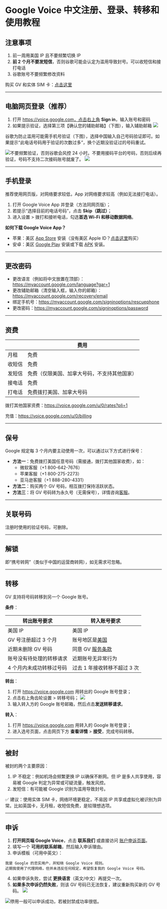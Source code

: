 # Google Voice 中文注册、登录、转移和使用教程

## 注意事项

1. 前一周用美国 IP 且不要频繁切换 IP
2. **前 2 个月不要发短信**，否则谷歌可能会认定为滥用导致封号。可以收短信和接打电话
3. 谷歌账号不要频繁修改资料

购买 GV 和实体 SIM 卡：[点击这里](https://t.me/GVStore)

---

## 电脑网页登录（推荐）

1. 打开 https://voice.google.com，点击右上角 **Sign in**，输入账号和密码
2. 如果提示验证，选择第三项【确认您的辅助邮箱】（下图），输入辅助邮箱
![](https://i.imgur.com/ZSuOzOH.png)

谷歌为防止滥用可能需手机号验证（下图），选择中国输入自己号码验证即可。如果提示“此电话号码用于验证的次数过多”，换个近期没验证过的号码重试。

![](https://img.shields.io/badge/%E6%B3%A8%E6%84%8F%E4%BA%8B%E9%A1%B9%20-%20?color=D0112B)不要频繁验证，否则谷歌会风控 24 小时。不要用接码平台的号码，否则后续再验证，号码不支持二次接码账号就废了。
![](https://imgur.com/kHxN9nU.png)

---

## 手机登录

推荐使用网页版，对网络要求较低，App 对网络要求较高（例如无法接打电话）。

1.	打开 Google Voice App 并登录（方法同网页版）；
2.	若提示“选择目前的电话号码”，点击 **Skip（跳过）**；
3.	进入设置 > 拨打和接听电话，勾选**首选 Wi-Fi 和移动数据网络**。

**如何下载 Google Voice App？**

- 苹果：美区 [App Store](https://apps.apple.com/us/app/google-voice/id318698524) 安装（没有美区 Apple ID？[点击这里](https://t.me/GVStore)购买）
- 安卓：美区 [Google Play](https://play.google.com/store/apps/details?id=com.google.android.apps.googlevoice&hl=zh&gl=US) 安装或下载 [APK](https://apkpure.com/search?q=Google+Voice) 安装。

---

## 更改密码

- 更改语言（例如将中文放置在顶部）：https://myaccount.google.com/language?gar=1
- 更改辅助邮箱（清空输入框，输入你的邮箱）：https://myaccount.google.com/recovery/email
- 绑定手机号：https://myaccount.google.com/signinoptions/rescuephone
- 更改密码：https://myaccount.google.com/signinoptions/password
  
---
## 资费

|  | 费用 |
|---|---|
| 月租 | 免费 |
| 收短信 | 免费 |
|发短信  | 免费（仅限美国、加拿大号码，不支持其他国家） |
| 接电话 | 免费 |
| 打电话 | 免费拨打美国、加拿大号码 |

拨打其他国家资费：https://voice.google.com/u/0/rates?pli=1

充值：https://voice.google.com/u/0/billing
 
---

## 保号

Google 规定每 3 个月内要主动使用一次，可以通过以下方式进行保号：

- **方法一**：免费拨打美国任意号码（需接通，拨打其他国家收费），如：
    - 微软客服（+1 800-642-7676）
    - 苹果客服（+1 800-275-2273）
    - 亚马逊客服（+1 888-280-4331）
- **方法二**：购买两个 GV 号码，相互拨打保持活跃状态。
- **方法三**：将 GV 号码转为永久号（无需保号），详情咨询[客服](https://t.me/GVStore)。

---

## 关联号码

注册时使用的验证号码，可删除。

---


## 解锁

即“携号转网”（类似于中国的运营商转网），如无需求可忽略。

---


## 转移

GV 支持将号码转移到另一个 Google 账号。

**条件**：

| 转出账号要求 | 转入账号要求 |
|---|---|
|  美国 IP | 美国 IP |
|GV 号注册超过 3 个月  | 账号地区是[美国](https://policies.google.com/terms) |
| 近期未删除 GV 号码 | 同意 GV [服务条款](https://voice.google.com) |
| 账号没有待处理的转移请求 | 近期账号无异常行为 |
| 4 个月内未成功转移过号码 | 过去 1 年接收转移不超过 3 次|

**转出**：

1.	打开 https://voice.google.com 用转出的 Google 账号登录；
2.	点击右上角齿轮设置 > 转移号码；
![](https://i.imgur.com/b4sTmtB.png)
3.	输入转入方的 Google 账号邮箱，然后点击**发送转移请求**。

**转入**：

1.	打开 https://voice.google.com 用转入的 Google 账号登录；
2.	进入选号页面，点击网页下方 **查看详情** > **接受**，完成号码转移。

---


## 被封

被封的两个主要原因：

1. IP 不稳定：例如机场会频繁更换 IP 以确保不断网。但 IP 是多人共享使用，容易被 Google 判定为异常或可疑流量，触发风控。
2. 发短信：有可能被 Google 识别为滥用导致封号。

✅ 建议：使用实体 SIM 卡，网络环境更稳定，不易因 IP 共享或虚拟化被识别为异常。比如英国卡，无月租，收短信免费，是较理想选项。

---

## 申诉

1.	**打开网页端 Google Voice**，点击 **联系我们** 或直接访问 [账户申诉页面](https://support.google.com/accounts/contact/suspended)。
2.	填写一个 **可用的联系邮箱**，然后输入申诉理由。
3.	申诉模板（可用中英文）：
```
我是 Google 的忠实用户，并知晓 Google Voice 规则。  
近期我使用了代理网络，但并未违反任何规定，希望恢复我的 Google Voice 号码。  
```
4.	如果申诉失败，尝试 **更换语言**（英文/中文）再提交一次。
5.	**如果多次申诉仍然失败**，则该 GV 号码已无法恢复，建议重新购买新的 GV 号码。
![](https://i.imgur.com/d8vfmvd.png)

![](https://img.shields.io/badge/%E6%B3%A8%E6%84%8F%E4%BA%8B%E9%A1%B9%20-%20?color=D0112B)停用一般可以申诉成功，若被封禁成功率很低。
